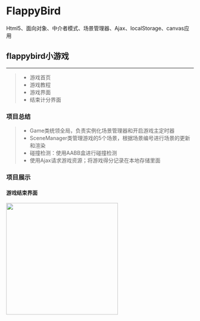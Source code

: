# FlappyBird
Html5、面向对象、中介者模式、场景管理器、Ajax、localStorage、canvas应用

## flappybird小游戏

------


> * 游戏首页
> * 游戏教程
> * 游戏界面
> * 结束计分界面

### 项目总结
> * Game类统领全局，负责实例化场景管理器和开启游戏主定时器
> * SceneManager类管理游戏的5个场景，根据场景编号进行场景的更新和渲染
> * 碰撞检测：使用AABB盒进行碰撞检测
> * 使用Ajax请求游戏资源；将游戏得分记录在本地存储里面



### 项目展示

#### 游戏结束界面

<img src="https://github.com/Chzfly/FlappyBird/blob/master/captures/showBird.gif" width="300"/>